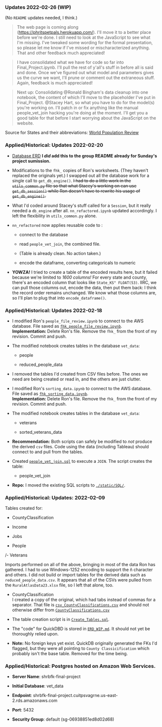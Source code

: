### Updates 2022-02-26 (WIP)

(No `README` updates needed, I think.)

> The web page is coming along (https://phritspetpals.herokuapp.com/). I'll move it to a better place before we're done. I still need to look at the JavaScript to see what I'm missing. I've tweaked some wording for the formal presentation, so please let me know if I've missed or mischaracterized anything. That and other feedback much appreciated!

> I have consolidated what we have for code so far into Final_Project.ipynb. I'll pull the rest of y'all's stuff in before all is said and done. Once we've figured out what model and parameters gives us the curve we want, I'll prune or comment out the extraneous stuff. Again, feedback is much appreciated!

> Next up: Consolidating @Ronald Bingham's data cleanup into one notebook, the content of which I'll move to the placeholder I've put in Final_Project. @Stacey Hart, so what you have to do for the model(s) you're working on. I'll patch in or fix anything like the manual people_vet_join hacking you're doing at the moment. I'll get you a good table for that before I start worrying about the JavaScript on the website.

Source for States and their abbreviations: [World Population Review](https://worldpopulationreview.com/states/state-abbreviations)


### Applied/Historical: Updates 2022-02-20

- [Database ERD](Images/Database_ERD.png) **I *did* add this to the group README already for Sunday's project sumission.**

- Modifications to the `fhk_` copies of Ron's worksheets. (They haven't replaced the originals yet.) I swapped out all the database work for a single call to `get_db_engine()`. ~~I had to do a little work in the `utils_common.py` file so that what Stacey's working on can use `get_db_session()` while Ron doesn't have to rewrite his usage of `get_db_engine()`.~~

- What I'd coded around Stacey's stuff called for a `Session`, but it really needed a `db_engine` after all. `nn_refactored.ipynb` updated accordingly. I left the flexibility in `utils_common.py` alone.

- `nn_refactored` now applies reusable code to :

    - connect to the database
    
    - read `people_vet_join`, the combined file.

    - (Table is already clean. No action taken.)
    
    - encode the dataframe, converting categoricals to numeric

- **YOWZA!** I tried to create a table of the encoded results here, but it failed because we're limited to *1600 columns!* For every state and county, there's an encoded column that looks like `State_KS" FLOAT(53)`. IIRC, we can pull those columns out, encode the data, then put them back: I think the record order remains unchanged. We know what those columns are, so I'll plan to plug that into `encode_dataframe()`.

### Applied/Historical: Updates 2022-02-18

- I modified Ron's `people_file_review.ipynb` to connect to the AWS database. File saved as [`fhk_people_file_review.ipynb`](`fhk_people_file_review.ipynb`).<br>
**Implementation:** Delete Ron's file. Remove the `fhk_` from the front of my revision. Commit and push.

- The modified notebook creates tables in the database `vet_data`:
    
    - people
    
    - reduced_people_data

- I removed the tables I'd created from CSV files before. The ones we need are being created or read in, and the others are just clutter.

- I modified Ron's `sorting_data.ipynb` to connect to the AWS database. File saved as [`fhk_sorting_data.ipynb`](`fhk_sorting_data.ipynb`).<br>
**Implementation:** Delete Ron's file. Remove the `fhk_` from the front of my revision. Commit and push.

- The modified notebook creates tables in the database `vet_data`:
    
    - veterans
    
    - sorted_veterans_data
    
- **Recommendation:** Both scripts can safely be modified to *not* produce the derived `csv` files. Code using the data (including Tableau) should connect to and pull from the tables.

- Created [`people_vet_join.sql`](static/SQL/people_vet_join.sql) to execute a `JOIN`. The script creates the table:

    - people_vet_join

- **Repo:** I moved the existing SQL scripts to [`./static/SQL/`](static/SQL/).

### Applied/Historical: Updates: 2022-02-09

Tables created for:

- CountyClassification

- Income

- Jobs

- People

/- Veterans

Imports performed on all of the above, bringing in most of the data Ron has gathered. I had to use Windows-1252 encoding to support the &ntilde; character and others. I did not build or import tables for the derived data such as `reduced_people_data.csv`. It appears that all of the CSVs were pulled from the `RuralAtlasData23.xlsx` file, so I left that alone, too.

- CountyClassification
    <br> I created a copy of the original, which had tabs instead of commas for a separator. That file is [`csv_CountyClassifications.csv`](Resources/csv_CountyClassifications.csv) and should not otherwise differ from [`CountyClassifications.csv`](Resources/CountyClassifications.csv)

- The table creation script is in [`Create_Tables.sql`](Scripts/Create_Tables.sql).

- The "code" for QuickDBD is stored in [`ERD_WIP.md`](Scripts/ERD_WIP.md). It should not yet be thoroughly relied upon.

- **Note:** No foreign keys yet exist. QuickDB originally generated the FKs I'd flagged, but they were all pointing to `County Classicification` which probably isn't the base table. Removed for the time being.


### Applied/Historical: Postgres hosted on Amazon Web Services.

- **Server Name**: shrbfk-final-project

- **Initial Database**: vet_data

- **Endpoint**: shrbfk-final-project.cuitpsvagrne.us-east-2.rds.amazonaws.com

- **Port**: 5432

- **Security Group**: default (sg-06938851ed8d02d68)
